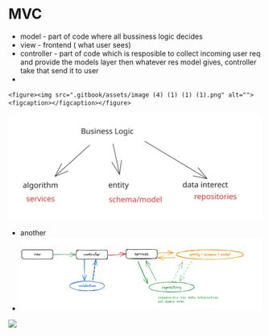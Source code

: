 # MVC

* model - part of code where all bussiness logic decides
* view - frontend ( what user sees)
* controller - part of code which is resposible to collect incoming user req and provide the models layer then whatever res model gives, controller take that send it to user
*

```
<figure><img src=".gitbook/assets/image (4) (1) (1) (1).png" alt=""><figcaption></figcaption></figure>
```

<img src=".gitbook/assets/file.excalidraw (1) (1) (1) (1).svg" alt="" class="gitbook-drawing">

* another
* ![](<.gitbook/assets/image (1) (1) (1) (1) (1) (1) (1) (1).png>)

![](broken-reference)
